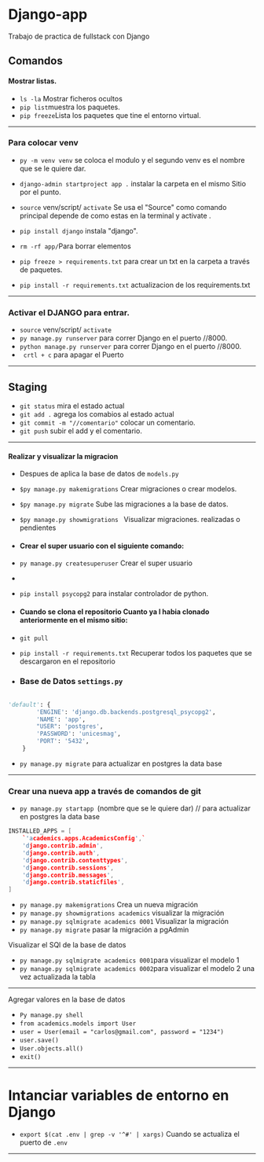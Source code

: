 # Django-app

Trabajo de practica de fullstack con Django

## Comandos
#### Mostrar listas.
- `ls -la` Mostrar ficheros ocultos 
- `pip list`muestra los paquetes.
- `pip freeze`Lista los paquetes que tine el entorno virtual.
---
### Para colocar venv
- `py -m venv venv` se coloca el modulo y el segundo venv es el nombre que se le quiere dar.
- `django-admin startproject app .` instalar la carpeta en el mismo Sitio por el punto.

- `source` venv/script/ `activate` Se usa el "Source" como comando principal depende de como estas en la terminal y activate .
- `pip install django` instala "django".

- `rm -rf app/`Para borrar  elementos 

- `pip freeze > requirements.txt` para crear un txt en la carpeta  a través de paquetes.
- `pip install -r requirements.txt` actualizacion de los requirements.txt
---
### Activar el DJANGO para entrar.

- `source` venv/script/ `activate`
- `py manage.py runserver` para correr Django en el puerto //8000.
- `python manage.py runserver` para correr Django en el puerto //8000.
- ` crtl + c` para apagar el Puerto 

---
## Staging
- `git status` mira el estado actual
- `git add .` agrega los comabios al estado actual
- `git commit -m "//comentario"` colocar un comentario.
- `git push` subir el add y el comentario.

---
#### Realizar y visualizar la migracion
- Despues de aplica la base de datos de `models.py`
- `$py manage.py makemigrations` Crear migraciones o crear modelos.
- `$py manage.py migrate` Sube las migraciones a la base de datos.
- `$py manage.py showmigrations ` Visualizar migraciones. realizadas o pendientes


- #### Crear el super usuario  con el siguiente comando:
- `py manage.py createsuperuser` Crear el super usuario
- 
- `pip install psycopg2` para instalar controlador de python.

-  #### Cuando se clona el repositorio Cuanto ya l habia clonado anteriormente en el mismo sitio:
- `git pull`
- `pip install -r requirements.txt` Recuperar todos los paquetes que se descargaron en el repositorio

- ### Base de Datos `settings.py`
```python

'default': {
        'ENGINE': 'django.db.backends.postgresql_psycopg2',
        'NAME': 'app',
        "USER": 'postgres',
        'PASSWORD': 'unicesmag',
        'PORT': '5432',
    }
```
- `py manage.py migrate` para actualizar en postgres la data base
---
### Crear una nueva app a través de comandos de git

- `py manage.py startapp `(nombre que se le quiere dar) // para actualizar en postgres la data base

``` c++
INSTALLED_APPS = [
    `'academics.apps.AcademicsConfig',`
    'django.contrib.admin',
    'django.contrib.auth',
    'django.contrib.contenttypes',
    'django.contrib.sessions',
    'django.contrib.messages',
    'django.contrib.staticfiles',
]


```
- `py manage.py makemigrations` Crea un nueva migración 
- `py manage.py showmigrations academics` visualizar la migración
- `py manage.py sqlmigrate academics 0001` Visualizar la migración 
- `py manage.py migrate` pasar la migración a pgAdmin

Visualizar el SQl de la base de datos
- `py manage.py sqlmigrate academics 0001`para visualizar el modelo 1
- `py manage.py sqlmigrate academics 0002`para visualizar el modelo 2 una vez actualizada la tabla

---

Agregar valores en la base de datos
- `Py manage.py shell`
- `from academics.models import User`
- `user = User(email = "carlos@gmail.com", password = "1234")`
- `user.save()`
- `User.objects.all()`
- `exit()`
---
# Intanciar variables de entorno en Django

- `export $(cat .env | grep -v '^#' | xargs)` Cuando se actualiza el puerto de `.env`




<!-- 
```python

def a:
    return 1
``` -->

---
<!-- 
1. a
2. b -->

